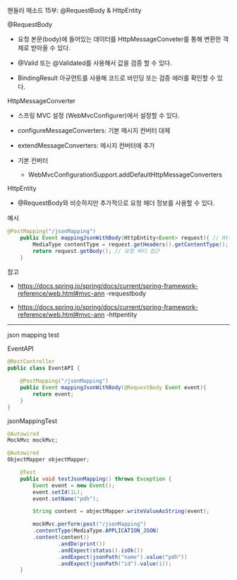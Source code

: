 핸들러 메소드 15부: @RequestBody & HttpEntity

@RequestBody

- 요청 본문(body)에 들어있는 데이터를 HttpMessageConveter를 통해 변환한 객체로 받아올 수 있다.

- @Valid 또는 @Validated를 사용해서 값을 검증 할 수 있다.

- BindingResult 아규먼트를 사용해 코드로 바인딩 또는 검증 에러를 확인할 수 있다.

HttpMessageConverter

- 스프링 MVC 설정 (WebMvcConfigurer)에서 설정할 수 있다. 

- configureMessageConverters: 기본 메시지 컨버터 대체

- extendMessageConverters: 메시지 컨버터에 추가

- 기본 컨버터

	- WebMvcConfigurationSupport.addDefaultHttpMessageConverters 

HttpEntity

- @RequestBody와 비슷하지만 추가적으로 요청 헤더 정보를 사용할 수 있다.

예시

```java
@PostMapping("/jsonMapping")
    public Event mappingJsonWithBody(HttpEntity<Event> request){ // HttpEntity 를 사용하면, 요청 본문뿐만 아니라 헤더 정보까지 접근 가능하다.
        MediaType contentType = request.getHeaders().getContentType(); // 요청 헤더 정보 접근
        return request.getBody(); // 요청 바디 접근
    }
```

참고

- https://docs.spring.io/spring/docs/current/spring-framework-reference/web.html#mvc-ann -requestbody

- https://docs.spring.io/spring/docs/current/spring-framework-reference/web.html#mvc-ann -httpentity

---

json mapping test

EventAPI

```java
@RestController
public class EventAPI {

    @PostMapping("/jsonMapping")
    public Event mappingJsonWithBody(@RequestBody Event event){
        return event;
    }
}
```

jsonMappingTest

```java
@Autowired
MockMvc mockMvc;

@Autowired
ObjectMapper objectMapper;

    @Test
    public void testJsonMapping() throws Exception {
        Event event = new Event();
        event.setId(1L);
        event.setName("pdh");

        String content = objectMapper.writeValueAsString(event);

        mockMvc.perform(post("/jsonMapping")
        .contentType(MediaType.APPLICATION_JSON)
        .content(content))
                .andDo(print())
                .andExpect(status().isOk())
                .andExpect(jsonPath("name").value("pdh"))
                .andExpect(jsonPath("id").value(1));
    }
```